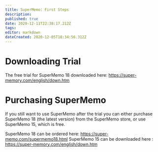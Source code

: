 ```yaml
---
title: SuperMemo: First Steps
description: 
published: true
date: 2020-12-11T22:38:17.212Z
tags: 
editor: markdown
dateCreated: 2020-12-05T18:34:56.312Z
---
```


# Downloading Trial

The free trial for SuperMemo 18 downloaded here: https://super-memory.com/english/down.htm


# Purchasing SuperMemo
If you still want to use SuperMemo after the trial you can either purchase SuperMemo 18 (the latest version) from the SuperMemo store, or use SuperMemo 15, which is free.

SuperMemo 18 can be ordered here: https://super-memo.com/supermemo18.html
SuperMemo 15 can be downloaded here : https://super-memory.com/english/down.htm


